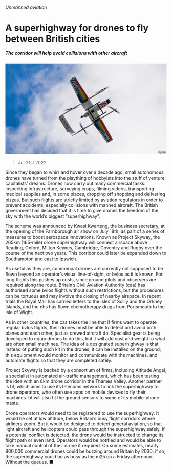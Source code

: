 ###### Unmanned aviation

# A superhighway for drones to fly between British cities 

##### The corridor will help avoid collisions with other aircraft 

![image](images/20220723_BRP504.jpg) 

> Jul 21st 2022 

Since they began to whirr and hover over a decade ago, small autonomous drones have turned from the plaything of hobbyists into the stuff of venture capitalists’ dreams. Drones now carry out many commercial tasks: inspecting infrastructure, surveying crops, filming videos, transporting medical supplies and, in some places, dropping off shopping and delivering pizzas. But such flights are strictly limited by aviation regulators in order to prevent accidents, especially collisions with manned aircraft. The British government has decided that it is time to give drones the freedom of the sky with the world’s biggest “superhighway”.

The scheme was announced by Kwasi Kwarteng, the business secretary, at the opening of the Farnborough air show on July 18th, as part of a series of measures to boost aerospace innovations. Known as Project Skyway, the 265km (165-mile) drone superhighway will connect airspace above Reading, Oxford, Milton Keynes, Cambridge, Coventry and Rugby over the course of the next two years. This corridor could later be expanded down to Southampton and east to Ipswich.

As useful as they are, commercial drones are currently not supposed to be flown beyond an operator’s visual line-of-sight, or bvlos as it is known. For long flights this pushes up costs, since ground pilots and observers are required along the route. Britain’s Civil Aviation Authority (caa) has authorised some bvlos flights without such restrictions, but the procedures can be tortuous and may involve the closing of nearby airspace. In recent trials the Royal Mail has carried letters to the Isles of Scilly and the Orkney Islands, and the nhs has flown chemotherapy drugs from Portsmouth to the Isle of Wight. 

As in other countries, the caa takes the line that if firms want to operate regular bvlos flights, their drones must be able to detect and avoid both planes and each other, just as crewed aircraft do. Specialist gear is being developed to equip drones to do this, but it will add cost and weight to what are often small machines. The idea of a designated superhighway is that instead of putting such kit in the drones, it can be installed on the ground; this equipment would monitor and communicate with the machines, and automate flights so that they are completed safely.

Project Skyway is backed by a consortium of firms, including Altitude Angel, a specialist in automated air-traffic management, which has been testing the idea with an 8km drone corridor in the Thames Valley. Another partner is bt, which aims to use its telecoms network to link the superhighway to drone operators, who often use apps on mobile devices to fly their machines. bt will also fit the ground sensors to some of its mobile-phone masts. 

Drone operators would need to be registered to use the superhighway. It would be set at low altitude, below Britain’s busy flight corridors where airliners zoom. But it would be designed to detect general aviation, so that light aircraft and helicopters could pass through the superhighway safely. If a potential conflict is detected, the drone would be instructed to change its flight path or even land. Operators would be notified and would be able to take manual control of their drone if required. On some estimates, nearly 900,000 commercial drones could be buzzing around Britain by 2030; if so, the superhighway could be as busy as the m25 on a Friday afternoon. Without the queues. ■


